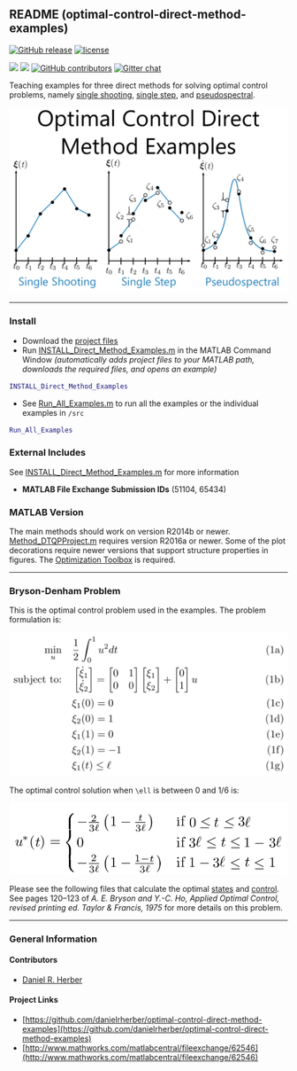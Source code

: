 ## README (optimal-control-direct-method-examples)

[![GitHub release](https://img.shields.io/github/release/danielrherber/optimal-control-direct-method-examples.svg)](https://github.com/danielrherber/optimal-control-direct-method-examples/releases/latest)
[![license](https://img.shields.io/github/license/danielrherber/optimal-control-direct-method-examples.svg)](https://github.com/danielrherber/optimal-control-direct-method-examples/blob/master/License)

[![](https://img.shields.io/badge/language-matlab-EF963C.svg)](https://www.mathworks.com/products/matlab.html)
[![](https://img.shields.io/github/issues-raw/danielrherber/optimal-control-direct-method-examples.svg)](https://github.com/danielrherber/optimal-control-direct-method-examples/issues)
[![GitHub contributors](https://img.shields.io/github/contributors/danielrherber/optimal-control-direct-method-examples.svg)](https://github.com/danielrherber/optimal-control-direct-method-examples/graphs/contributors)
[![Gitter chat](https://badges.gitter.im/gitterHQ/gitter.png)](https://gitter.im/optimal-control-direct-method-examples/community)

Teaching examples for three direct methods for solving optimal control problems, namely [single shooting](src/Method_SingleShooting.m), [single step](src/Method_SingleStep.m), and [pseudospectral](src/Method_Pseudospectral.m).

![readme_image.svg](optional/readme_image.svg)

---
### Install
- Download the [project files](https://github.com/danielrherber/optimal-control-direct-method-examples/archive/master.zip)
- Run [INSTALL_Direct_Method_Examples.m](INSTALL_Direct_Method_Examples.m) in the MATLAB Command Window *(automatically adds project files to your MATLAB path, downloads the required files, and opens an example)*
```matlab
INSTALL_Direct_Method_Examples
```
- See [Run_All_Examples.m](src/Run_All_Examples.m) to run all the examples or the individual examples in `/src`
```matlab
Run_All_Examples
```

### External Includes
See [INSTALL_Direct_Method_Examples.m](INSTALL_Direct_Method_Examples.m) for more information
- **MATLAB File Exchange Submission IDs** (51104, 65434)

### MATLAB Version
The main methods should work on version R2014b or newer.
[Method_DTQPProject.m](optional/Method_DTQPProject.m) requires version R2016a or newer.
Some of the plot decorations require newer versions that support structure properties in figures.
The [Optimization Toolbox](https://www.mathworks.com/products/optimization.html) is required.

---
### Bryson-Denham Problem

This is the optimal control problem used in the examples. The problem formulation is:

![bd_formulation.svg](src/bryson-denham/BrysonDenham_formulation.svg)

The optimal control solution when `\ell` is between 0 and 1/6 is:

![bd_solution.svg](src/bryson-denham/BrysonDenham_solution.svg)

Please see the following files that calculate the optimal [states](src/bryson-denham/BrysonDenham_Solution_States.m) and [control](src/bryson-denham/BrysonDenham_Solution_Control.m). See pages 120–123 of *A. E. Bryson and Y.-C. Ho, Applied Optimal Control, revised printing ed. Taylor & Francis, 1975* for more details on this problem.

---
### General Information

#### Contributors
- [Daniel R. Herber](https://github.com/danielrherber)

#### Project Links
- [https://github.com/danielrherber/optimal-control-direct-method-examples](https://github.com/danielrherber/optimal-control-direct-method-examples)
- [http://www.mathworks.com/matlabcentral/fileexchange/62546](http://www.mathworks.com/matlabcentral/fileexchange/62546)